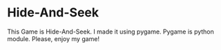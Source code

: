 # Hide-And-Seek
This Game is Hide-And-Seek. I made it using pygame. Pygame is python module. Please, enjoy my game!
